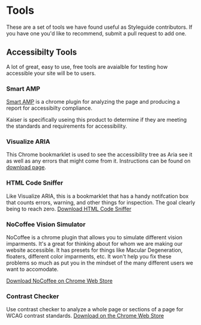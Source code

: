 # Tools
These are a set of tools we have found useful as Styleguide contributors. If you have one you'd like to recommend, submit a pull request to add one.

## Accessibilty Tools

A lot of great, easy to use, free tools are avaialble for testing how accessible your site will be to users.

### Smart AMP

[Smart AMP](https://chrome.google.com/webstore/detail/smart-amp/fohjhgbmepinpmaeihbbineajkfgnanh?hl=en) is a chrome plugin for analyzing the page and producing a report for accessibilty compliance.

Kaiser is specifically useing this product to determine if they are meeting the standards and requirements for accessibility.

### Visualize ARIA

This Chrome bookmarklet is used to see the accessibility tree as Aria see it as well as any errors that might come from it.
Instructions can be found on [download page](http://whatsock.com/training/matrices/visual-aria.htm).

### HTML Code Sniffer
Like Visualize ARIA, this is a bookmarklet that has a handy notifcation box that counts errors, warning, and other things for inspection. The goal clearly being to reach zero.
[Download HTML Code Sniffer](http://squizlabs.github.io/HTML_CodeSniffer/)

### NoCoffee Vision Simulator

NoCoffee is a chrome plugin that allows you to simulate different vision imparments. It's a great for thinking about for whom we are making our website accessible. It has presets for things like Macular Degeneration, floaters, different color imparments, etc. It won't help you fix these problems so much as put you in the mindset of the many different users we want to accomodate.

[Download NoCoffee on Chrome Web Store](https://chrome.google.com/webstore/detail/nocoffee/jjeeggmbnhckmgdhmgdckeigabjfbddl?hl=en-US)


### Contrast Checker
Use contrast checker to analyze a whole page or sections of a page for WCAG contrast standards.
[Download on the Chrome Web Store](https://chrome.google.com/webstore/detail/color-contrast-analyzer/dagdlcijhfbmgkjokkjicnnfimlebcll?hl=en)

